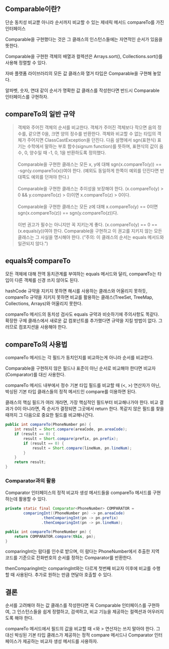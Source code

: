 ## Comparable이란?

단순 동치성 비교뿐 아니라 순서까지 비교할 수 있는 제네릭 메서드 compareTo를 가진 인터페이스

Comparable을 구현했다는 것은 그 클래스의 인스턴스들에는 자연적인 순서가 있음을 뜻한다.

Comparable을 구현한 객체의 배열과 컬렉션은 Arrays.sort(), Collections.sort()를 사용해 정렬할 수 있다.

자바 플랫폼 라이브러리의 모든 값 클래스와 열거 타입은 Comparable을 구현해 놓았다.

알파벳, 숫자, 연대 같이 순서가 명확한 값 클래스를 작성한다면 반드시 Comparable 인터페이스를 구현하자.

## compareTo의 일반 규약

> 객체와 주어진 객체의 순서를 비교한다. 객체가 주어진 객체보다 작으면 음의 정수를, 같으면 0을, 크면 양의 정수를 반환한다. 객체와 비교할 수 없는 타입의 객체가 주어지면 ClassCastException을 던진다.
다음 설명에서 sgn(표현식) 표기는 수학에서 말하는 부호 함수(signum function)를 뜻하며, 표현식의 값이 음수, 0, 양수일 때 -1, 0, 1을 반환하도록 정의했다.
<br><br>
Comparable을 구현한 클래스는 모든 x, y에 대해 sgn(x.compareTo(y)) == -sgn(y.compareTo(x))여야 한다. (예외도 동일하게 한쪽이 예외를 던진다면 반대쪽도 예외를 던져야 한다.)
<br><br>
Comparable을 구현한 클래스는 추이성을 보장해야 한다.
(x.compareTo(y) > 0 && y.compareTo(z) > 0)이면 x.compareTo(z) > 0이다.
<br><br>
Comparable을 구현한 클래스는 모든 z에 대해 x.compareTo(y) == 0이면 sgn(x.compareTo(z)) == sgn(y.compareTo(z))다.
<br><br>
이번 권고가 필수는 아니지만 꼭 지키는게 좋다.
(x.compareTo(y) == 0 == (x.equals(y))여야 한다. Comparable을 구현하고 이 권고를 지키지 않는 모든 클래스는 그 사실을 명시해야 한다. (”주의: 이 클래스의 순서는 equals 메서드와 일관되지 않다.”)

## equals와 compareTo

모든 객체에 대해 전역 동치관계를 부여하는 equals 메서드와 달리, compareTo는 타입이 다른 객체를 신경 쓰지 않아도 된다.

hashCode 규약을 지키지 못하면 해시를 사용하는 클래스와 어울리지 못하듯, compareTo 규약을 지키지 못하면 비교를 활용하는 클래스(TreeSet, TreeMap, Collections, Arrays)와 어울리지 못한다.

compareTo 메서드의 동치성 검사도 equals 규약과 비슷하기에 주의사항도 똑같다. 확장한 구체 클래스에서 새로운 값 컴포넌트를 추가했다면 규약을 지킬 방법이 없다. 그러므로 컴포지션을 사용해야 한다.

## compareTo의 사용법

compareTo 메서드는 각 필드가 동치인지를 비교하는게 아니라 순서를 비교한다.

Comparable을 구현하지 않은 필드나 표준이 아닌 순서로 비교해야 한다면 비교자(Comparator)를 대신 사용한다.

compareTo 메서드 내부에서 정수 기본 타입 필드를 비교할 때 (<, >) 연산자가 아닌, 박싱된 기본 타입 클래스들의 정적 메서드인 compare를 이용하면 된다.

클래스의 핵심 필드가 여러 개라면, 가장 핵심적인 필드부터 비교해나가야 한다. 비교 결과가 0이 아니라면, 즉 순서가 결정되면 그곳에서 return 한다. 똑같지 않은 필드를 찾을 때까지 그 다음으로 중요한 필드를 비교해나간다.

```java
public int compareTo(PhoneNumber pn) {
    int result = Short.compare(areaCode, pn.areaCode);
    if (result == 0) {
        result = Short.compare(prefix, pn.prefix);
        if (result == 0) {
            result = Short.compare(lineNum, pn.lineNum);
        }
    }
    return result;
}
```

### Comparator과의 활용

Comparator 인터페이스의 정적 비교자 생성 메서드들을 compareTo 메서드를 구현하는데 활용할 수 있다.

```java
private static final Comparator<PhoneNumber> COMPARATOR = 
        comparingInt((PhoneNumber pn) -> pn.areaCode)
                .thenComparingInt(pn -> pn.prefix)
                .thenComparingInt(pn -> pn.lineNum);

public int compareTo(PhoneNumber pn) {
    return COMPARATOR.compare(this, pn);
}
```

comparingInt는 람다를 인수로 받으며, 이 람다는 PhoneNumber에서 추출한 지역 코드를 기준으로 전화번호의 순서를 정하는 Comparator<PhoneNumber>를 반환한다.

thenComparingInt는 comparingInt와는 다르게 첫번째 비교자 이후에 비교를 수행할 때 사용된다. 추가로 원하는 만큼 연달아 호출할 수 있다.

## 결론

순서를 고려해야 하는 값 클래스를 작성한다면 꼭 Comparable 인터페이스를 구현하여, 그 인스턴스들을 쉽게 정렬하고, 검색하고, 비교 기능을 제공하는 컬렉션과 어우러지도록 해야 한다.

compareTo 메서드에서 필드의 값을 비교할 때 <와 > 연산자는 쓰지 말아야 한다. 그 대신 박싱된 기본 타입 클래스가 제공하는 정적 compare 메서드나 Comparator 인터페이스가 제공하는 비교자 생성 메서드를 사용하자.